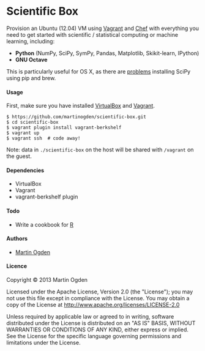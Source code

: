 Scientific Box
==============

Provision an Ubuntu (12.04) VM using [Vagrant](http://vagrantup.com/) and [Chef](http://www.opscode.com/chef/) with everything you need to get started with scientific / statistical computing or machine learning, including:

 * **Python** (NumPy, SciPy, SymPy, Pandas, Matplotlib, Skikit-learn, IPython)
 * **GNU Octave**

This is particularly useful for OS X, as there are [problems](http://stackoverflow.com/a/12098130) installing SciPy using pip and brew.


#### Usage

First, make sure you have installed [VirtualBox](https://www.virtualbox.org/) and [Vagrant](http://vagrantup.com/).

    $ https://github.com/martinogden/scientific-box.git
    $ cd scientific-box
    $ vagrant plugin install vagrant-berkshelf
    $ vagrant up
    $ vagrant ssh  # code away!

Note: data in `./scientific-box` on the host will be shared with `/vagrant` on the guest.


#### Dependencies

 * VirtualBox
 * Vagrant
 * vagrant-berkshelf plugin


#### Todo

 * Write a cookbook for [R](http://www.r-project.org/)


#### Authors

 * [Martin Ogden](http://martinogden.me/)


#### Licence

Copyright &copy; 2013 Martin Ogden

Licensed under the Apache License, Version 2.0 (the "License");
you may not use this file except in compliance with the License.
You may obtain a copy of the License at http://www.apache.org/licenses/LICENSE-2.0

Unless required by applicable law or agreed to in writing, software
distributed under the License is distributed on an "AS IS" BASIS,
WITHOUT WARRANTIES OR CONDITIONS OF ANY KIND, either express or implied.
See the License for the specific language governing permissions and
limitations under the License.
